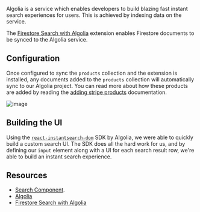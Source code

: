 Algolia is a service which enables developers to build blazing fast instant search experiences for users. This is
achieved by indexing data on the service.

The [Firestore Search with Algolia](https://www.algolia.com/developers/firebase-search-extension/) extension enables
Firestore documents to be synced to the Algolia service.

## Configuration

Once configured to sync the `products` collection and the extension is installed, any documents added to the `products` collection will automatically sync to our Algolia project. You can
read more about how these products are added by reading
the [adding stripe products](/Syncing-products-using-the-Stripe-Extension.md) documentation.

![image](https://user-images.githubusercontent.com/2060661/139304383-873b0064-44f0-4147-889b-7db5ed95f0ae.png)

## Building the UI

Using the [`react-instantsearch-dom`](https://github.com/algolia/react-instantsearch) SDK by Algolia, we were able to
quickly build a custom search UI. The SDK does all the hard work for us, and by defining our `input` element along with
a UI for each search result row, we're able to build an instant search experience.

## Resources

- [Search Component](https://github.com/invertase/karas-coffee/blob/master/website/src/components/Search.tsx).
- [Algolia](https://www.algolia.com/)
- [Firestore Search with Algolia](https://www.algolia.com/developers/firebase-search-extension/)
